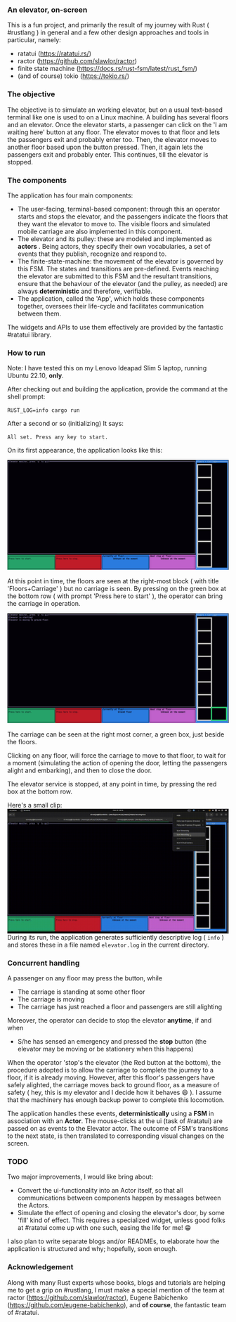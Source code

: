 
### An elevator, on-screen

This is a fun project, and primarily the result of my journey with Rust ( #rustlang ) in general and a few other design approaches and tools in particular, namely:

*   ratatui (https://ratatui.rs/)
*   ractor  (https://github.com/slawlor/ractor)
*   finite state machine (https://docs.rs/rust-fsm/latest/rust_fsm/)
*   (and of course) tokio (https://tokio.rs/)
   
### The objective

The objective is to simulate an working elevator, but on a usual text-based terminal like one is used to on a Linux machine. A building has several floors and an elevator. Once the elevator starts, a passenger can click on the 'I am waiting here' button at any floor. The elevator moves to that floor and lets the passengers exit and probably enter too. Then, the elevator moves to another floor based upon the button pressed. Then, it again lets the passengers exit and probably enter. This continues, till the elevator is stopped.

### The components

The application has four main components:

* The user-facing, terminal-based component: through this an operator starts and stops the elevator, and the passengers indicate the floors that they want the elevator to move to. The visible floors and simulated mobile carriage are also implemented in this component.
* The elevator and its pulley: these are modeled and implemented as __actors__ . Being actors, they specify their own vocabularies, a set of events that they publish, recognize and respond to.
* The finite-state-machine: the movement of the elevator is governed by this FSM. The states and transitions are pre-defined. Events reaching the elevator are submitted to this FSM and the resultant transitions, ensure that the behaviour of the elevator (and the pulley, as needed) are always **deterministic**  and therefore, verifiable.
* The application, called the 'App', which holds these components together, oversees their life-cycle and facilitates communication between them.

The widgets and APIs to use them effectively are provided by the fantastic #ratatui library.

### How to run

Note: I have tested this on my Lenovo Ideapad Slim 5 laptop, running Ubuntu 22.10, **only**. 

After checking out and building the application, provide the command at the shell prompt:

```shell
RUST_LOG=info cargo run
```
After a second or so (initializing) It says:

```shell
All set. Press any key to start.
```

On its first appearance, the application looks like this:

![At the start](first-screen.png)

At this point in time, the floors are seen at the right-most block ( with title 'Floors+Carriage' ) but no carriage is seen. By pressing on the green box at the bottom row ( with prompt 'Press here to start' ), the operator can bring the carriage in operation.

![carriage is seen](second-screen.png)

The carriage can be seen at the right most corner, a green box, just beside the floors.

Clicking on any floor, will force the carriage to move to that floor, to wait for a moment (simulating the action of opening the door, letting the passengers alight and embarking), and then to close the door.

The elevator service is stopped, at any point in time, by pressing the red box at the bottom row.

Here's a small clip: <img src="./elevator.gif" align="left"/>

During its run, the application generates sufficiently descriptive log ( `info` ) and stores these in a file named `elevator.log` in the current directory.

### Concurrent handling

A passenger on any floor may press the button, while

*   The carriage is standing at some other floor
*   The carriage is moving
*   The carriage has just reached a floor and passengers are still alighting

Moreover, the operator can decide to stop the elevator **anytime**, if and when
*   S/he has sensed an emergency and pressed the **stop** button (the elevator may be moving or be stationery when this happens)

When the operator 'stop's the elevator (the Red button at the bottom), the procedure adopted is to allow the carriage to complete the journey to a floor, if it is already moving. However, after this floor's passengers have safely alighted, the carriage moves back to ground floor, as a measure of safety ( hey, this is my elevator and I decide how it behaves :smile: ). I assume that the machinery has enough backup power to complete this locomotion.


The application handles these events, **deterministically** using a __FSM__ in association with an __Actor__. The mouse-clicks at the ui (task of #ratatui) are passed on as events to the Elevator actor. The outcome of FSM's transitions to the next state, is then translated to corresponding visual changes on the screen.

### TODO

Two major improvements, I would like bring about:
*   Convert the ui-functionality into an Actor itself, so that all communications between components happen by messages between the Actors.
*   Simulate the effect of opening and closing the elevator's door, by some 'fill' kind of effect. This requires a specialized widget, unless good folks at #ratatui come up with one such, easing the life for me!  😁
  
I also plan to write separate blogs and/or READMEs, to elaborate how the application is structured and why; hopefully, soon enough. 
  

### Acknowledgement

Along with many Rust experts whose books, blogs and tutorials are helping me to get a grip on #rustlang, I must make a special mention of the team at ractor (https://github.com/slawlor/ractor), Eugene Babichenko (https://github.com/eugene-babichenko), and **of course**, the fantastic team of #ratatui.